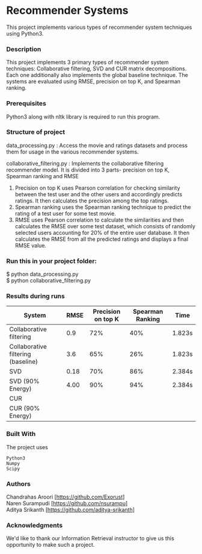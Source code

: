 # Recommender Systems

This project implements various types of recommender system techniques using Python3.

### Description

This project implements 3 primary types of recommender system techniques: Collaborative filtering, SVD and CUR matrix decompositions. Each one additionally also implements
the global baseline technique. The systems are evaluated using RMSE, precision on top K, and Spearman ranking.

### Prerequisites

Python3 along with nltk library is required to run this program.

### Structure of project

data_processing.py : Access the movie and ratings datasets and process them for usage in the various recommender systems.

collaborative_filtering.py : Implements the collaborative filtering recommender model. It is divided into 3 parts- precision on top K, Spearman ranking and RMSE
1. Precision on top K uses Pearson correlation for checking similarity between the test user and the other users and accordingly predicts ratings. It then calculates the precision among the top ratings.
2. Spearman ranking uses the Spearman ranking technique to predict the rating of a test user for some test movie.
3. RMSE uses Pearson correlation to calculate the similarities and then calculates the RMSE over some test dataset, which consists of randomly selected users accounting for
20% of the entire user database. It then calculates the RMSE from all the predicted ratings and displays a final RMSE value.

### Run this in your project folder:

$ python data_processing.py </br>
$ python collaborative_filtering.py

### Results during runs

System | RMSE | Precision on top K | Spearman Ranking | Time
--- | --- | --- | --- | ---
Collaborative filtering | 0.9 | 72% | 40% | 1.823s
Collaborative filtering (baseline) | 3.6 | 65% | 26% | 1.823s
SVD | 0.18 | 70% | 86% | 2.384s
SVD (90% Energy) | 4.00 | 90% | 94% | 2.384s
CUR | | |
CUR (90% Energy) | | |

### Built With

The project uses

    Python3
    Numpy
    Scipy

### Authors

Chandrahas Aroori [https://github.com/Exorust] </br>
Naren Surampudi [https://github.com/nsurampu] </br>
Aditya Srikanth [https://github.com/aditya-srikanth]

### Acknowledgments

We'd like to thank our Information Retrieval instructor to give us this opportunity to make such a project.
